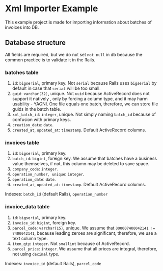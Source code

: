 # Xml Importer Example
This example project is made for importing information about batches of invoices into DB.

## Database structure
All fields are required, but we do not set `not null` in db because the common practice is to
 validate it in the Rails.
### batches table
1) `id`: `bigserial`, primary key. Not `serial` because Rails uses `bigserial` by default in case
 that `serial` will be too small.
2) `guid`: `varchar(32)`, unique. Not `uuid` because ActiveRecord does not support it natively
, only by
 forcing a column type, and it may harm usability - YAGNI. One
 file
 equals one batch, therefore, we can store file guids in the
 batch
 table.
3) `xml_batch_id`: `integer`, unique. Not simply naming `batch_id` because of confusion with primary keys.
4) `creation_date`: `date`.
5) `created_at`, `updated_at`: `timestamp`. Default ActiveRecord columns.

### invoices table
1) `id`: `bigserial`, primary key.
2) `batch_id`: `bigint`, foreign key. We assume that batches have a business value themselves, if
 not, this column may be deleted to save space.
2) `company_code`: `integer`.
3) `operation_number, unique`: `integer`.
4) `operation_date`: `date`.
5) `created_at`, `updated_at`: `timestamp`. Default ActiveRecord columns.

Indexes: `batch_id` (default Rails), `operation_number`

### invoice_data table
1) `id`: `bigserial`, primary key.
2) `invoice_id`: `bigint`, foreign key.
3) `parcel_code`: `varchar(15)`, unique. We assume that `000007400042141 != 7400042141`, because leading zeroes are significant, therefore, we use a text column type.
4) `item_qty`: `integer`. Not `smallint` because of ActiveRecord.
5) `parcel_price`: `integer`. We assume that all prices are integral, therefore, not using `decimal` type.

Indexes: `invoice_id` (default Rails), `parcel_code` 
